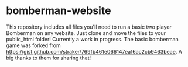 # bomberman-website
This repository includes all files you'll need to run a basic two player Bomberman on any website. Just clone and move the files to your public_html folder! Currently a work in progress.
The basic bomberman game was forked from https://gist.github.com/straker/769fb461e066147ea16ac2cb9463beae. A big thanks to them for sharing that!
